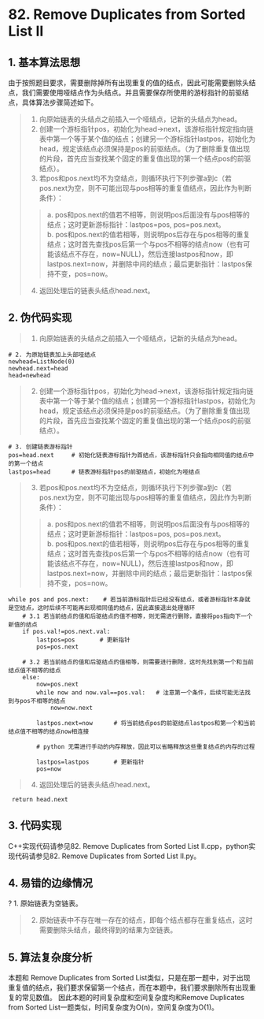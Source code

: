 # 82. Remove Duplicates from Sorted List II

## 1. 基本算法思想
由于按照题目要求，需要删除掉所有出现重复的值的结点，因此可能需要删除头结点，我们需要使用哑结点作为头结点。并且需要保存所使用的游标指针的前驱结点，具体算法步骤简述如下。

> 1. 向原始链表的头结点之前插入一个哑结点，记新的头结点为head。
> 2. 创建一个游标指针pos，初始化为head->next，该游标指针规定指向链表中第一个等于某个值的结点；创建另一个游标指针lastpos，初始化为head，规定该结点必须保持是pos的前驱结点。（为了删除重复值出现的片段，首先应当查找某个固定的重复值出现的第一个结点pos的前驱结点）。
> 3. 若pos和pos.next均不为空结点，则循环执行下列步骤a到c（若pos.next为空，则不可能出现与pos相等的重复值结点，因此作为判断条件）：
>> a. pos和pos.next的值若不相等，则说明pos后面没有与pos相等的结点；这时更新游标指针：lastpos=pos, pos=pos.next。  
>> b. pos和pos.next的值若相等，则说明pos后存在与pos相等的重复结点；这时首先查找pos后第一个与pos不相等的结点now（也有可能该结点不存在，now=NULL)，然后连接lastpos和now，即lastpos.next=now，并删除中间的结点；最后更新指针：lastpos保持不变，pos=now。
> 4. 返回处理后的链表头结点head.next。

## 2. 伪代码实现
> 1. 向原始链表的头结点之前插入一个哑结点，记新的头结点为head。

    # 2. 为原始链表加上头部哑结点
    newhead=ListNode(0)
    newhead.next=head
    head=newhead
    
> 2. 创建一个游标指针pos，初始化为head->next，该游标指针规定指向链表中第一个等于某个值的结点；创建另一个游标指针lastpos，初始化为head，规定该结点必须保持是pos的前驱结点。（为了删除重复值出现的片段，首先应当查找某个固定的重复值出现的第一个结点pos的前驱结点）。

    # 3. 创建链表游标指针
    pos=head.next     # 初始化链表游标指针为首结点，该游标指针只会指向相同值的结点中的第一个结点
    lastpos=head      # 链表游标指针pos的前驱结点，初始化为哑结点

> 3. 若pos和pos.next均不为空结点，则循环执行下列步骤a到c（若pos.next为空，则不可能出现与pos相等的重复值结点，因此作为判断条件）：
>> a. pos和pos.next的值若不相等，则说明pos后面没有与pos相等的结点；这时更新游标指针：lastpos=pos, pos=pos.next。  
>> b. pos和pos.next的值若相等，则说明pos后存在与pos相等的重复结点；这时首先查找pos后第一个与pos不相等的结点now（也有可能该结点不存在，now=NULL)，然后连接lastpos和now，即lastpos.next=now，并删除中间的结点；最后更新指针：lastpos保持不变，pos=now。

    while pos and pos.next:    # 若当前游标指针后已经没有结点，或者游标指针本身就是空结点，这时后续不可能再出现相同值的结点，因此直接退出处理循环
        # 3.1 若当前结点的值和后驱结点的值不相等，则无需进行删除，直接将pos指向下一个新值的结点
        if pos.val!=pos.next.val: 
            lastpos=pos       # 更新指针
            pos=pos.next
            
        # 3.2 若当前结点的值和后驱结点的值相等，则需要进行删除，这时先找到第一个和当前结点值不相等的结点
        else:
            now=pos.next     
            while now and now.val==pos.val:   # 注意第一个条件，后续可能无法找到与pos不相等的结点
                now=now.next

            lastpos.next=now      # 将当前结点pos的前驱结点lastpos和第一个和当前结点值不相等的结点now相连接

            # python 无需进行手动的内存释放，因此可以省略释放这些重复结点的内存的过程

            lastpos=lastpos       # 更新指针
            pos=now 
            
> 4. 返回处理后的链表头结点head.next。

     return head.next

## 3. 代码实现
C++实现代码请参见82. Remove Duplicates from Sorted List II.cpp，python实现代码请参见82. Remove Duplicates from Sorted List II.py。


## 4. 易错的边缘情况

? 1. 原始链表为空链表。
> 2. 原始链表中不存在唯一存在的结点，即每个结点都存在重复结点，这时需要删除头结点，最终得到的结果为空链表。


## 5. 算法复杂度分析
本题和 Remove Duplicates from Sorted List类似，只是在那一题中，对于出现重复值的结点，我们要求保留第一个结点，而在本题中，我们要求删除所有出现重复的常见数值。
因此本题的时间复杂度和空间复杂度均和Remove Duplicates from Sorted List一题类似，时间复杂度为O(n)，空间复杂度为O(1)。

